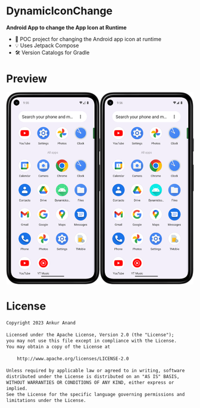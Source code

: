 # DynamicIconChange

**Android App to change the App Icon at Runtime**

* 🎯 POC project for changing the Android app icon at runtime
* 💡 Uses Jetpack Compose
* 🛠️ Version Catalogs for Gradle

# Preview

<img src="docs/green_color_app_icon.png" alt="Green App Icon" width="50%"><img src="docs/cyan_color_app_icon.png" alt="Cyan App Icon" width="50%">

# License

```
Copyright 2023 Ankur Anand

Licensed under the Apache License, Version 2.0 (the "License");
you may not use this file except in compliance with the License.
You may obtain a copy of the License at

    http://www.apache.org/licenses/LICENSE-2.0

Unless required by applicable law or agreed to in writing, software
distributed under the License is distributed on an "AS IS" BASIS,
WITHOUT WARRANTIES OR CONDITIONS OF ANY KIND, either express or implied.
See the License for the specific language governing permissions and
limitations under the License.
```